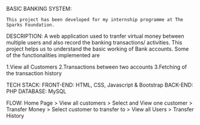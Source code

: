 BASIC BANKING SYSTEM:

    This project has been developed for my internship programme at The Sparks Foundation.

DESCRIPTION:
A web application used to tranfer virtual money between multiple users and also record the banking transactions/ activities.
This project helps us to understand the basic working of Bank accounts. Some of the functionalities implemented are

1.View all Customers
2.Transactions between two accounts
3.Fetching of the transaction history

TECH STACK:
FRONT-END: HTML, CSS, Javascript & Bootstrap
BACK-END: PHP
DATABASE: MySQL

FLOW: Home Page > View all customers > Select and View one customer > Transfer Money > Select customer to transfer to > View all Users > Transfer History